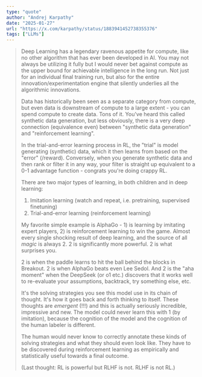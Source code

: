 ```yaml
---
type: "quote"
author: "Andrej Karpathy"
date: "2025-01-27"
url: "https://x.com/karpathy/status/1883941452738355376"
tags: ["LLMs"]
---
```


> Deep Learning has a legendary ravenous appetite for compute, like no other algorithm that has ever been developed in AI. You may not always be utilizing it fully but I would never bet against compute as the upper bound for achievable intelligence in the long run. Not just for an individual final training run, but also for the entire innovation/experimentation engine that silently underlies all the algorithmic innovations.
>
> Data has historically been seen as a separate category from compute, but even data is downstream of compute to a large extent - you can spend compute to create data. Tons of it. You've heard this called synthetic data generation, but less obviously, there is a very deep connection (equivalence even) between "synthetic data generation" and "reinforcement learning".
>
> In the trial-and-error learning process in RL, the "trial" is model generating (synthetic) data, which it then learns from based on the "error" (/reward). Conversely, when you generate synthetic data and then rank or filter it in any way, your filter is straight up equivalent to a 0-1 advantage function - congrats you're doing crappy RL.
>
> There are two major types of learning, in both children and in deep learning:
> 1) Imitation learning (watch and repeat, i.e. pretraining, supervised finetuning)
> 2) Trial-and-error learning (reinforcement learning)
>
> My favorite simple example is AlphaGo - 1) is learning by imitating expert players, 2) is reinforcement learning to win the game. Almost every single shocking result of deep learning, and the source of all *magic* is always 2. 2 is significantly more powerful. 2 is what surprises you.
>
> 2 is when the paddle learns to hit the ball behind the blocks in Breakout. 2 is when AlphaGo beats even Lee Sedol. And 2 is the "aha moment" when the DeepSeek (or o1 etc.) discovers that it works well to re-evaluate your assumptions, backtrack, try something else, etc.
>
> It's the solving strategies you see this model use in its chain of thought. It's how it goes back and forth thinking to itself. These thoughts are *emergent* (!!!) and this is actually seriously incredible, impressive and new. The model could never learn this with 1 (by imitation), because the cognition of the model and the cognition of the human labeler is different.
>
> The human would never know to correctly annotate these kinds of solving strategies and what they should even look like. They have to be discovered during reinforcement learning as empirically and statistically useful towards a final outcome.
>
> (Last thought: RL is powerful but RLHF is not. RLHF is not RL.)